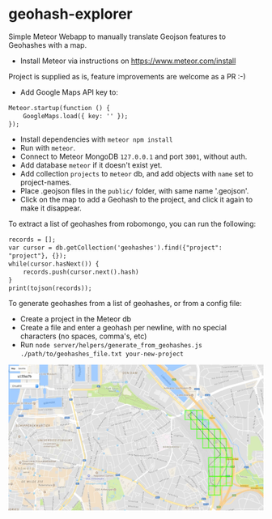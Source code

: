 # geohash-explorer
Simple Meteor Webapp to manually translate Geojson features to Geohashes with a map.

- Install Meteor via instructions on https://www.meteor.com/install

Project is supplied as is, feature improvements are welcome as a PR :-)


- Add Google Maps API key to:
```
Meteor.startup(function () {
    GoogleMaps.load({ key: '' });
});
```
- Install dependencies with `meteor npm install`
- Run with `meteor`.
- Connect to Meteor MongoDB `127.0.0.1` and port `3001`, without auth.
- Add database `meteor` if it doesn't exist yet.
- Add collection `projects` to `meteor` db, and add objects with `name` set to project-names.
- Place .geojson files in the `public/` folder, with same name '<Project>.geojson'.
- Click on the map to add a Geohash to the project, and click it again to make it disappear.


To extract a list of geohashes from robomongo, you can run the following:
```
records = [];
var cursor = db.getCollection('geohashes').find({"project": "project"}, {});
while(cursor.hasNext()) {
    records.push(cursor.next().hash)
}
print(tojson(records));
```

To generate geohashes from a list of geohashes, or from a config file:

- Create a project in the Meteor db
- Create a file and enter a geohash per newline, with no special characters (no spaces, comma's, etc)
- Run `node server/helpers/generate_from_geohashes.js ./path/to/geohashes_file.txt your-new-project`

![Demo Screenshot](screenshot.jpg?raw=true "Screenshot")
